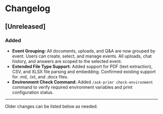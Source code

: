 # Changelog

## [Unreleased]

### Added
- **Event Grouping:** All documents, uploads, and Q&A are now grouped by event. Users can create, select, and manage events. All uploads, chat history, and answers are scoped to the selected event.
- **Extended File Type Support:** Added support for PDF (text extraction), CSV, and XLSX file parsing and embedding. Confirmed existing support for .md, .txt, and .docx files.
- **Environment Check Command:** Added `/ask-primr check-environment` command to verify required environment variables and print configuration status.

---

Older changes can be listed below as needed.